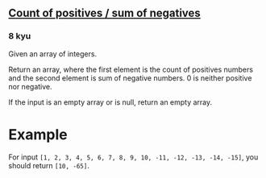 <h2><a href=https://www.codewars.com/kata/576bb71bbbcf0951d5000044/train/java target="_blank">Count of positives / sum of negatives</a></h2><h3>8 kyu</h3><p>Given an array of integers.</p><p>Return an array, where the first element is the count of positives numbers and the second element is sum of negative numbers. 0 is neither positive nor negative.</p><p>If the input is an empty array or is null, return an empty array.</p><h1 id="example">Example</h1><p>For input <code>[1, 2, 3, 4, 5, 6, 7, 8, 9, 10, -11, -12, -13, -14, -15]</code>, you should return <code>[10, -65]</code>.</p>
